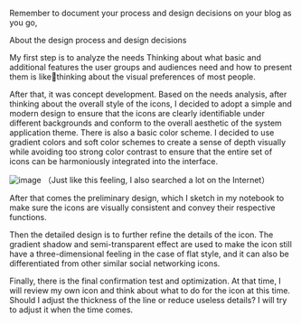 Remember to document your process and design decisions on your blog as you go,

About the design process and design decisions

My first step is to analyze the needs Thinking about what basic and additional features the user groups and audiences need and how to present them is like🤔thinking about the visual preferences of most people.

After that, it was concept development. Based on the needs analysis, after thinking about the overall style of the icons, I decided to adopt a simple and modern design to ensure that the icons are clearly identifiable under different backgrounds and conform to the overall aesthetic of the system application theme. There is also a basic color scheme. I decided to use gradient colors and soft color schemes to create a sense of depth visually while avoiding too strong color contrast to ensure that the entire set of icons can be harmoniously integrated into the interface.

![image](https://github.com/user-attachments/assets/b3ebf9ef-f329-43d0-9c81-14e7740698e3)
（Just like this feeling, I also searched a lot on the Internet）

After that comes the preliminary design, which I sketch in my notebook to make sure the icons are visually consistent and convey their respective functions.

Then the detailed design is to further refine the details of the icon. The gradient shadow and semi-transparent effect are used to make the icon still have a three-dimensional feeling in the case of flat style, and it can also be differentiated from other similar social networking icons.

Finally, there is the final confirmation test and optimization. At that time, I will review my own icon and think about what to do for the icon at this time. Should I adjust the thickness of the line or reduce useless details? I will try to adjust it when the time comes.